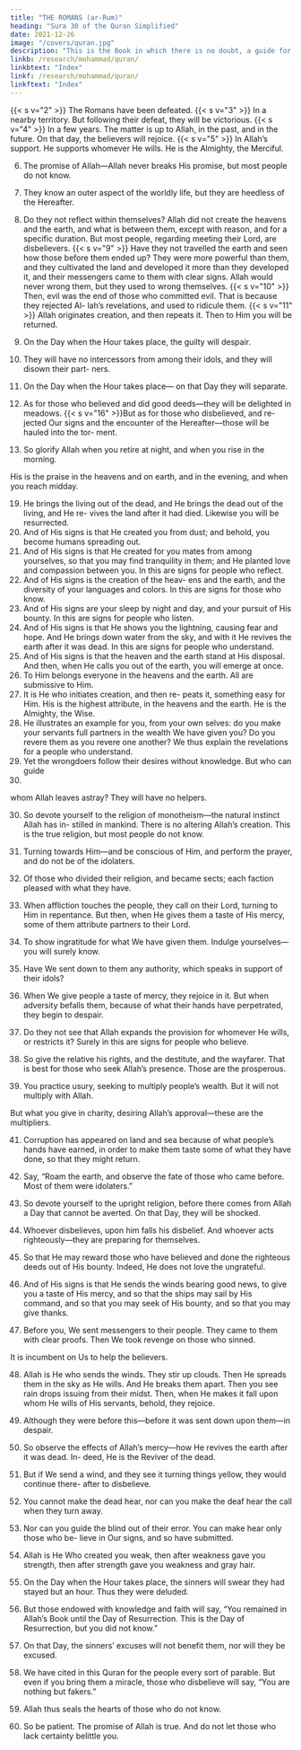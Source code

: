 ```yaml
---
title: "THE ROMANS (ar-Rum)"
heading: "Sura 30 of the Quran Simplified"
date: 2021-12-26
image: "/covers/quran.jpg"
description: "This is the Book in which there is no doubt, a guide for the righteous."
linkb: /research/mohammad/quran/
linkbtext: "Index"
linkf: /research/mohammad/quran/
linkftext: "Index"
---
```




<!-- 1. Alif, Lam, Meem. -->
{{< s v="2" >}}  The Romans have been defeated.
{{< s v="3" >}}  In a nearby territory. But following their defeat, they will be victorious.
{{< s v="4" >}}  In a few years. The matter is up to Allah, in the past, and in the future. On that day, the
believers will rejoice.
{{< s v="5" >}}  In Allah’s support. He supports whomever He wills. He is the Almighty, the Merciful.

6. The promise of Allah—Allah never breaks His promise, but most people do not know.

7. They know an outer aspect of the worldly life, but they are heedless of the Hereafter.
8. Do they not reflect within themselves? Allah did not create the heavens and the earth,
and what is between them, except with reason, and for a specific duration. But most
people, regarding meeting their Lord, are disbelievers.
{{< s v="9" >}}  Have they not travelled the earth and seen how those before them ended up? They were
more powerful than them, and they cultivated the land and developed it more than
they developed it, and their messengers came to them with clear signs. Allah would never
wrong them, but they used to wrong themselves.
{{< s v="10" >}}  Then, evil was the end of those who committed evil. That is because they rejected Al-
lah’s revelations, and used to ridicule them.
{{< s v="11" >}}  Allah originates creation, and then repeats it. Then to Him you will be returned.
12. On the Day when the Hour takes place, the guilty will despair.
13. They will have no intercessors from among
their idols, and they will disown their part-
ners.
14. On the Day when the Hour takes place—
on that Day they will separate.
15. As for those who believed and did good
deeds—they will be delighted in meadows.
{{< s v="16" >}}But as for those who disbelieved, and re-
jected Our signs and the encounter of the
Hereafter—those will be hauled into the tor-
ment.
17. So glorify Allah when you retire at night,
and when you rise in the morning.


His is the praise in the heavens and on earth, and in the evening, and when you reach midday.

19. He brings the living out of the dead, and He
brings the dead out of the living, and He re-
vives the land after it had died. Likewise you
will be resurrected.
20. And of His signs is that He created you
from dust; and behold, you become humans
spreading out.
21. And of His signs is that He created for you
mates from among yourselves, so that you
may find tranquility in them; and He planted
love and compassion between you. In this are
signs for people who reflect.
22. And of His signs is the creation of the heav-
ens and the earth, and the diversity of your
languages and colors. In this are signs for
those who know.
23. And of His signs are your sleep by night
and day, and your pursuit of His bounty. In
this are signs for people who listen.
24. And of His signs is that He shows you the
lightning, causing fear and hope. And He
brings down water from the sky, and with it
He revives the earth after it was dead. In this
are signs for people who understand.
25. And of His signs is that the heaven and the
earth stand at His disposal. And then, when
He calls you out of the earth, you will emerge
at once.
26. To Him belongs everyone in the heavens
and the earth. All are submissive to Him.
27. It is He who initiates creation, and then re-
peats it, something easy for Him. His is the
highest attribute, in the heavens and the
earth. He is the Almighty, the Wise.
28. He illustrates an example for you, from
your own selves: do you make your servants
full partners in the wealth We have given
you? Do you revere them as you revere one
another? We thus explain the revelations for
a people who understand.
29. Yet the wrongdoers follow their desires
without knowledge. But who can guide
18.
whom Allah leaves astray? They will have no
helpers.

30. So devote yourself to the religion of monotheism—the natural instinct Allah has in-
stilled in mankind. There is no altering Allah’s creation. This is the true religion, but
most people do not know.

31. Turning towards Him—and be conscious of Him, and perform the prayer, and do not
be of the idolaters.

32. Of those who divided their religion, and became sects; each faction pleased with what
they have.

33. When affliction touches the people, they call on their Lord, turning to Him in repentance. But then, when He gives them a taste of His mercy, some of them attribute partners to their Lord.

34. To show ingratitude for what We have given them. Indulge yourselves—you will surely know.

35. Have We sent down to them any authority, which speaks in support of their idols?
36. When We give people a taste of mercy, they rejoice in it. But when adversity befalls them,
because of what their hands have perpetrated, they begin to despair.

37. Do they not see that Allah expands the provision for whomever He wills, or restricts it?
Surely in this are signs for people who believe.

38. So give the relative his rights, and the destitute, and the wayfarer. That is best for those who seek Allah’s presence. Those are the prosperous.

39. You practice usury, seeking to multiply people’s wealth. But it will not multiply with Allah. 

But what you give in charity, desiring Allah’s approval—these are the multipliers.

<!-- 40. Allah is He who created you, then provides
for you, then makes you die, then brings you
back to life. Can any of your idols do any of
that? Glorified is He, and Exalted above what
they associate. -->

41. Corruption has appeared on land and sea because of what people’s hands have earned, in order to make them taste some of what they have done, so that they might return.
42. Say, “Roam the earth, and observe the fate of those who came before. Most of them were idolaters.”
43. So devote yourself to the upright religion, before there comes from Allah a Day that cannot be averted. On that Day, they will be shocked.
44. Whoever disbelieves, upon him falls his disbelief. And whoever acts righteously—they are preparing for themselves.
45. So that He may reward those who have believed and done the righteous deeds out of His bounty. Indeed, He does not love the ungrateful.
46. And of His signs is that He sends the winds bearing good news, to give you a taste of His
mercy, and so that the ships may sail by His command, and so that you may seek of His
bounty, and so that you may give thanks.

47. Before you, We sent messengers to their people. They came to them with clear proofs.
Then We took revenge on those who sinned. 

It is incumbent on Us to help the believers.

48. Allah is He who sends the winds. They stir up clouds. Then He spreads them in the sky
as He wills. And He breaks them apart. Then you see rain drops issuing from their midst.
Then, when He makes it fall upon whom He wills of His servants, behold, they rejoice.

49. Although they were before this—before it was sent down upon them—in despair.
50. So observe the effects of Allah’s mercy—how He revives the earth after it was dead. In-
deed, He is the Reviver of the dead. 

51. But if We send a wind, and they see it turning things yellow, they would continue there-
after to disbelieve.

52. You cannot make the dead hear, nor can you make the deaf hear the call when they
turn away.

53. Nor can you guide the blind out of their error. You can make hear only those who be-
lieve in Our signs, and so have submitted.

54. Allah is He Who created you weak, then after weakness gave you strength, then after
strength gave you weakness and gray hair.

55. On the Day when the Hour takes place, the sinners will swear they had stayed but an
hour. Thus they were deluded.

56. But those endowed with knowledge and faith will say, “You remained in Allah’s Book
until the Day of Resurrection. This is the Day
of Resurrection, but you did not know.”

57. On that Day, the sinners’ excuses will not
benefit them, nor will they be excused.
58. We have cited in this Quran for the people
every sort of parable. But even if you bring
them a miracle, those who disbelieve will say,
“You are nothing but fakers.”
59. Allah thus seals the hearts of those who do not know.

60. So be patient. The promise of Allah is true. And do not let those who lack certainty belittle you.


